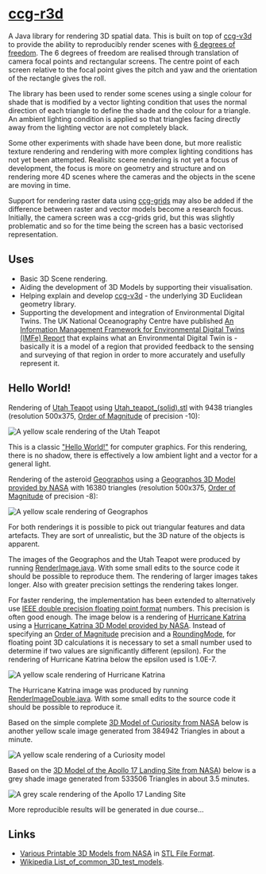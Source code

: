 # [ccg-r3d](https://github.com/agdturner/ccg-r3d)
A Java library for rendering 3D spatial data. This is built on top of [ccg-v3d]((https://github.com/agdturner/ccg-v3d)) to provide the ability to reproducibly render scenes with [6 degrees of freedom](https://en.wikipedia.org/wiki/Six_degrees_of_freedom). The 6 degrees of freedom are realised through translation of camera focal points and rectangular screens. The centre point of each screen relative to the focal point gives the pitch and yaw and the orientation of the rectangle gives the roll.

The library has been used to render some scenes using a single colour for shade that is modified by a vector lighting condition that uses the normal direction of each triangle to define the shade and the colour for a triangle. An ambient lighting condition is applied so that triangles facing directly away from the lighting vector are not completely black.

Some other experiments with shade have been done, but more realistic texture rendering and rendering with more complex lighting conditions has not yet been attempted. Realisitc scene rendering is not yet a focus of development, the focus is more on geometry and structure and on rendering more 4D scenes where the cameras and the objects in the scene are moving in time. 

Support for rendering raster data using [ccg-grids]((https://github.com/agdturner/ccg-grids)) may also be added if the difference between raster and vector models become a research focus. Initially, the camera screen was a ccg-grids grid, but this was slightly problematic and so for the time being the screen has a basic vectorised representation.

## Uses
* Basic 3D Scene rendering.
* Aiding the development of 3D Models by supporting their visualisation.
* Helping explain and develop [ccg-v3d](https://github.com/agdturner/ccg-v3d) - the underlying 3D Euclidean geometry library.
* Supporting the development and integration of Environmental Digital Twins. The UK National Oceanography Centre have published [An Information Management Framework for Environmental Digital Twins (IMFe) Report](https://noc.ac.uk/files/documents/about/NOC%20IMFe%20Summary%20Report2.pdf) that explains what an Environmental Digital Twin is - basically it is a model of a region that provided feedback to the sensing and surveying of that region in order to more accurately and usefully represent it.

## Hello World!
Rendering of [Utah Teapot](https://en.wikipedia.org/wiki/Utah_teapot) using [Utah_teapot_(solid).stl](data/Utah_teapot_(solid).stl) with 9438 triangles (resolution 500x375, [Order of Magnitude](https://en.wikipedia.org/wiki/Order_of_magnitude) of precision -10):

<img alt="A yellow scale rendering of the Utah Teapot" src="data/outputold/Utah_teapot_(solid)/oom=-10/lighting(i=0.2673_j=0.5345_k=0.8018)/Utah_teapot_(solid)_500x500_pt(i=-12.3089_j=13.0269_k=17.2189)_lighting(i=0.2673_j=0.5345_k=0.8018)_oom=-10.png" />

This is a classic ["Hello World!"](https://en.wikipedia.org/wiki/%22Hello,_World!%22_program) for computer graphics. For this rendering, there is no shadow, there is effectively a low ambient light and a vector for a general light.  

Rendering of the asteroid [Geographos](https://en.wikipedia.org/wiki/1620_Geographos) using a [Geographos 3D Model provided by NASA](https://nasa3d.arc.nasa.gov/detail/geographos) with 16380 triangles (resolution 500x375, [Order of Magnitude](https://en.wikipedia.org/wiki/Order_of_magnitude) of precision -8):

<img alt="A yellow scale rendering of Geographos" src="data/output/geographos/files/oom=-8/lighting(i=-0.2673_j=-0.5345_k=-0.8018)/1620geographos_500x500_pt(i=-3.3194_j=3.4588_k=-3.4339)_lighting(i=-0.2673_j=-0.5345_k=-0.8018)_oom=-8.png" />

For both renderings it is possible to pick out triangular features and data artefacts. They are sort of unrealistic, but the 3D nature of the objects is apparent.

The images of the Geographos and the Utah Teapot were produced by running [RenderImage.java](https://github.com/agdturner/ccg-r3d/tree/main/src/main/java/uk/ac/leeds/ccg/r3d/RenderImage.java). With some small edits to the source code it should be possible to reproduce them. The rendering of larger images takes longer. Also with greater precision settings the rendering takes longer.

For faster rendering, the implementation has been extended to alternatively use [IEEE double precision floating point format](https://en.wikipedia.org/wiki/Double-precision_floating-point_format) numbers. This precision is often good enough. The image below is a rendering of [Hurricane Katrina](https://en.wikipedia.org/wiki/Hurricane_Katrina) using a [Hurricane_Katrina 3D Model provided by NASA](https://nasa3d.arc.nasa.gov/detail/hurricane-katrina). Instead of specifying an [Order of Magnitude](https://en.wikipedia.org/wiki/Order_of_magnitude) precision and a [RoundingMode](https://github.com/openjdk/jdk/blob/master/src/java.base/share/classes/java/math/RoundingMode.java), for floating point 3D calculations it is necessary to set a small number used to determine if two values are significantly different (epsilon). For the rendering of Hurricane Katrina below the epsilon used is 1.0E-7.

<img alt="A yellow scale rendering of Hurricane Katrina" src="data/output/Hurricane_Katrina/files/epsilon=1.0E-7/lighting(i=-0.27_j=-0.53_k=-0.80)_ambientLight(0.05)/Katrina_1000x1000.png" />

The Hurricane Katrina image was produced by running [RenderImageDouble.java](https://github.com/agdturner/ccg-r3d/tree/main/src/main/java/uk/ac/leeds/ccg/r3d/d/RenderImageDouble.java). With some small edits to the source code it should be possible to reproduce it.

Based on the simple complete [3D Model of Curiosity from NASA](https://nasa3d.arc.nasa.gov/detail/mars-rover-curiosity) below is another yellow scale image generated from 384942 Triangles in about a minute.

<img alt="A yellow scale rendering of a Curiosity model" src="data/output/Curiosity Rover 3D Printed Model/files/epsilon=1.0E-7/lighting(i=-0.27_j=-0.53_k=-0.80)_ambientLight(0.05)/Curiosity SM (Complete Print 200uM)_1000x1000pt(i=123.83_j=108.92_k=143.96)_lighting(i=-0.27_j=-0.53_k=-0.80)_ambientLight(0.05)_epsilon=1.0E-7.png" />

Based on the [3D Model of the Apollo 17 Landing Site from NASA](https://nasa3d.arc.nasa.gov/detail/Apollo17-Landing)) below is a grey shade image generated from  533506 Triangles in about 3.5 minutes.

<img alt="A grey scale rendering of the Apollo 17 Landing Site" src="data/output/Apollo_17\files\epsilon=1.0E-7\lighting(i=-0.27_j=-0.53_k=-0.80)_ambientLight(0.05)/Apollo_17_1000x1000pt(i=208.79_j=208.79_k=215.65)_lighting(i=-0.27_j=-0.53_k=-0.80)_ambientLight(0.05)_epsilon=1.0E-7.png" />

More reproducible results will be generated in due course...

## Links
* [Various Printable 3D Models from NASA](https://nasa3d.arc.nasa.gov/models/printable) in [STL File Format](https://en.wikipedia.org/wiki/STL_(file_format)).
* [Wikipedia List_of_common_3D_test_models](https://en.wikipedia.org/wiki/List_of_common_3D_test_models).
